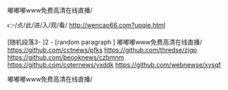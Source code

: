 
嘟嘟嘟www免费高清在线直播/




👉/点/此/进/入/观/看/ http://wencao66.com?upqie.html




[随机段落3-
]2 - [random paragraph
]
嘟嘟嘟www免费高清在线直播/ https://github.com/cctnews/pfks
https://github.com/thredse/zjgp
https://github.com/beooknews/czbmnm
https://github.com/coternews/yxddk
https://github.com/webnewse/xvsqf





嘟嘟嘟www免费高清在线直播/
